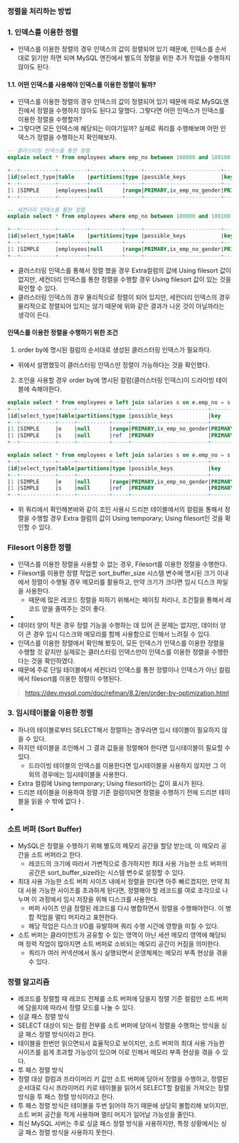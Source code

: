 ### 정렬을 처리하는 방법

### 1. 인덱스를 이용한 정렬
- 인덱스를 이용한 정렬의 경우 인덱스의 값이 정렬되어 있기 때문에, 인덱스를 순서대로 읽기만 하면 되며 MySQL 엔진에서 별도의 정렬을 위한 추가 작업을 수행하지 않아도 된다.

#### 1.1. 어떤 인덱스를 사용해야 인덱스를 이용한 정렬이 될까?

- 인덱스를 이용한 정렬의 경우 인덱스의 값이 정렬되어 있기 때문에 따로 MySQL엔진에서 정렬을 수행하지 않아도 된다고 말했다. 그렇다면 어떤 인덱스가 인덱스를 이용한 정렬을 수행할까?
- 그렇다면 모든 인덱스에 해당되는 이야기일까? 실제로 쿼리를 수행해보며 어떤 인덱스가 정렬을 수행하는지 확인해보자. 
```SQL
-- 클러스터링 인덱스를 통한 정렬
explain select * from employees where emp_no between 100000 and 100100 order by emp_no asc;

+--+-----------+---------+----------+-----+------------------------+-------+-------+----+----+--------+-----------+
|id|select_type|table    |partitions|type |possible_keys           |key    |key_len|ref |rows|filtered|Extra      |
+--+-----------+---------+----------+-----+------------------------+-------+-------+----+----+--------+-----------+
|1 |SIMPLE     |employees|null      |range|PRIMARY,ix_emp_no_gender|PRIMARY|4      |null|101 |100     |Using where|
+--+-----------+---------+----------+-----+------------------------+-------+-------+----+----+--------+-----------+

-- 세컨더리 인덱스를 통한 정렬
explain select * from employees where emp_no between 100000 and 100100 order by hire_date asc;

+--+-----------+---------+----------+-----+------------------------+-------+-------+----+----+--------+---------------------------+
|id|select_type|table    |partitions|type |possible_keys           |key    |key_len|ref |rows|filtered|Extra                      |
+--+-----------+---------+----------+-----+------------------------+-------+-------+----+----+--------+---------------------------+
|1 |SIMPLE     |employees|null      |range|PRIMARY,ix_emp_no_gender|PRIMARY|4      |null|101 |100     |Using where; Using filesort|
+--+-----------+---------+----------+-----+------------------------+-------+-------+----+----+--------+---------------------------+
```
- 클러스터링 인덱스를 통해서 정렬 했을 경우 Extra컬럼의 값에 Using filesort 값이 없지만, 세컨더리 인덱스를 통한 정렬을 수행할 경우 Using filesort 값이 있는 것을 확인할 수 있다.
- 클러스터링 인덱스의 경우 물리적으로 정렬이 되어 있지만, 세컨더리 인덱스의 경우 물리적으로 정렬되어 있지는 않기 때문에 위와 같은 결과가 나온 것이 아닐까라는 생각이 든다.

#### 인덱스를 이용한 정렬을 수행하기 위한 조건
1. order by에 명시된 컬럼의 순서대로 생성된 클러스터링 인덱스가 필요하다.
- 위에서 설명했듯이 클러스터링 인덱스만 정렬이 가능하다는 것을 확인했다.
2. 조인을 사용할 경우 order by에 명시된 컬럼(클러스터링 인덱스)이 드라이빙 테이블에 속해야한다.

```SQL
explain select * from employees e left join salaries s on e.emp_no = s.emp_no where e.emp_no between 100000 and 100100 order by e.emp_no;
+--+-----------+-----+----------+-----+------------------------+-------+-------+------------------+----+--------+-----------+
|id|select_type|table|partitions|type |possible_keys           |key    |key_len|ref               |rows|filtered|Extra      |
+--+-----------+-----+----------+-----+------------------------+-------+-------+------------------+----+--------+-----------+
|1 |SIMPLE     |e    |null      |range|PRIMARY,ix_emp_no_gender|PRIMARY|4      |null              |101 |100     |Using where|
|1 |SIMPLE     |s    |null      |ref  |PRIMARY                 |PRIMARY|4      |employees.e.emp_no|9   |100     |null       |
+--+-----------+-----+----------+-----+------------------------+-------+-------+------------------+----+--------+-----------+

explain select * from employees e left join salaries s on e.emp_no = s.emp_no where e.emp_no between 100000 and 100100 order by e.emp_no, from_date;
+--+-----------+-----+----------+-----+------------------------+-------+-------+------------------+----+--------+--------------------------------------------+
|id|select_type|table|partitions|type |possible_keys           |key    |key_len|ref               |rows|filtered|Extra                                       |
+--+-----------+-----+----------+-----+------------------------+-------+-------+------------------+----+--------+--------------------------------------------+
|1 |SIMPLE     |e    |null      |range|PRIMARY,ix_emp_no_gender|PRIMARY|4      |null              |101 |100     |Using where; Using temporary; Using filesort|
|1 |SIMPLE     |s    |null      |ref  |PRIMARY                 |PRIMARY|4      |employees.e.emp_no|9   |100     |null                                        |
+--+-----------+-----+----------+-----+------------------------+-------+-------+------------------+----+--------+--------------------------------------------+
```
- 위 쿼리에서 확인해본바와 같이 조인 사용시 드리븐 테이블에서의 컬럼을 통해서 정렬을 수행할 경우 Extra 컬럼의 값이 Using temporary; Using filesort인 것을 확인할 수 있다.

### Filesort 이용한 정렬
- 인덱스를 이용한 정렬을 사용할 수 없는 경우, Filesort를 이용한 정렬을 수행한다.
- Filesort를 이용한 정렬 작업은 sort_buffer_size 시스템 변수에 명시된 크기 이내에서 정렬이 수행될 경우 메모리를 활용하고, 만약 크기가 크다면 임시 디스크 파일을 사용한다. 
  - 때문에 많은 레코드 정렬을 피하기 위해서는 페이징 처리나, 조건절을 통해서 레코드 양을 줄여주는 것이 좋다.
- 
- 데이터 양이 작은 경우 정렬 기능을 수행하는 데 있어 큰 문제는 없지만, 데이터 양이 큰 경우 임시 디스크와 메모리를 함께 사용함으로 인해서 느려질 수 있다.
- 인덱스를 이용한 정렬에서 확인해 봤듯이, 모든 인덱스가 인덱스를 이용한 정렬을 수행할 것 같지만 실제로는 클러스터링 인덱스만이 인덱스를 이용한 정렬을 수행한다는 것을 확인하였다.
- 때문에 주로 단일 테이블에서 세컨더리 인덱스를 통한 정렬이나 인덱스가 아닌 컬럼에서 filesort를 이용한 정렬이 수행된다.


> https://dev.mysql.com/doc/refman/8.2/en/order-by-optimization.html

### 3. 임시테이블을 이용한 정렬

- 하나의 테이블로부터 SELECT해서 정렬하는 경우라면 임시 테이블이 필요하지 않을 수 있다.
- 하지만 테이블을 조인해서 그 결과 값들을 정렬해야 한다면 임시테이블이 필요할 수 있다.
  - 드라이빙 테이블의 인덱스를 이용한다면 임시테이블을 사용하지 않지만 그 이외의 경우에는 임시테이블을 사용한다.
- Extra 컬럼에 Using temporary; Using filesort라는 값이 표시가 된다.
- 드리븐 테이블을 이용하여 정렬 기준 컬럼이되면 정렬을 수행하기 전에 드리븐 테이블을 읽을 수 밖에 없다ㅏ.
- 

### 소트 버퍼 (Sort Buffer)
- MySQL은 정렬을 수행하기 위해 별도의 메모리 공간을 할당 받는데, 이 메모리 공간을 소트 버퍼라고 한다.
  - 레코드의 크기에 따라서 가변적으로 증가하지만 최대 사용 가능한 소트 버퍼의 공간은 sort_buffer_size라는 시스템 변수로 설정할 수 있다.
- 최대 사용 가능한 소트 버퍼 사이즈 내에서 정렬을 한다면 아주 빠르겠지만, 만약 최대 사용 가능한 사이즈를 초과하게 된다면, 정렬해야 할 레코드를 여로 조각으로 나누며 이 과정에서 임시 저장을 위해 디스크를 사용한다.
  - 버퍼 사이즈 만큼 정렬된 레코드를 다시 병합하면서 정렬을 수행해야한다. 이 병합 적업을 멀티 머지라고 표현한다.
  - 해당 작업은 디스크 I/O를 유발하며 쿼리 수행 시간에 영향을 미칠 수 있다.
- 소트 버퍼는 클라이언트가 공유할 수 있는 영역이 아닌 세션 메모리 영역에 해당되며 정력 작업이 많아지면 소트 버퍼로 소비되는 메모리 공간이 커짐을 의미한다.
  - 쿼리가 여러 커넥션에서 동시 실행되면서 운영체제는 메모리 부족 현상을 겪을 수 있다.

### 정렬 알고리즘
- 레코드를 정렬할 때 레코드 전체를 소트 버퍼에 담을지 정렬 기준 컬럼만 소트 버퍼에 담을지에 따라서 정렬 모드를 나눌 수 있다.
- 싱글 패스 정렬 방식
- SELECT 대상이 되는 컬럼 전부를 소트 버퍼에 담아서 정렬을 수행하는 방식을 싱글 패스 정렬 방식이라고 한다.
- 테이블을 한번만 읽으면되서 효율적으로 보이지만, 소트 버퍼의 최대 사용 가능한 사이즈를 쉽게 초과할 가능성이 있으며 이로 인해서 메모리 부족 현상을 겪을 수 있다.
- 투 패스 정렬 방식
- 정렬 대상 컬럼과 프라이머리 키 값만 소트 버퍼에 담아서 정렬을 수행하고, 정렬된 순서대로 다시 프라이머리 키로 테이블을 읽어서 SELECT할 컬럼을 가져오는 정렬 방식을 투 패스 정렬 방식이라고 한다.
- 투 패스 정렬 방식은 테이블을 두번 읽어야 하기 때문에 상당히 불합리해 보이지만, 소트 버퍼 공간을 적게 사용하며 멀티 머지가 일어날 가능성을 줄인다.
- 최신 MySQL 서버는 주로 싱글 패스 정렬 방식을 사용하지만, 특정 상황에서는 싱글 패스 정렬 방식을 사용하지 못한다.